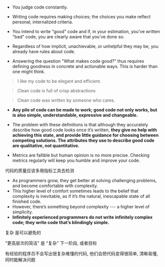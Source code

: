 + You judge code constantly.

+ Writing code requires making choices; the choices you make reflect personal, internalized criteria.

+ You intend to write "good" code and if, in your estimation, you’ve written "bad" code, you are clearly aware that you’ve done so.

+ Regardless of how implicit, unachievable, or unhelpful they may be, you already have rules about code.

+ Answering the question "What makes code good?" thus requires defining goodness in concrete and actionable ways. This is harder than one might think.

> I like my code to be elegant and efficient.

> Clean code is full of crisp abstractions

> Clean code was written by someone who cares.

+ **Any pile of code can be made to work; good code not only works, but is also simple, understandable, expressive and changeable.**

+ The problem with these definitions is that although they accurately describe how good code looks once it’s written, **they give no help with achieving this state, and provide little guidance for choosing between competing solutions. The attributes they use to describe good code are qualitative, not quantitative.**

+ Metrics are fallible but human opinion is no more precise. Checking metrics regularly will keep you humble and improve your code.

代码的质量应该多用指标工具去检测

+ As programmers grow, they get better at solving challenging problems, and become comfortable with complexity.
+ This higher level of comfort sometimes leads to the belief that complexity is inevitable, as if it’s the natural, inescapable state of all finished code.
+ However, there’s something beyond complexity --- a higher level of simplicity.
+ **Infinitely experienced programmers do not write infinitely complex code; they write code that’s blindingly simple.**

复杂 是可以避免的

"更高层次的简洁" 是 "复杂" 下一阶段, 或者目标

有经验的程序员不会写出很复杂难懂的代码, 他们会把代码变得很简单, 清晰易懂, 同时能解决问题



